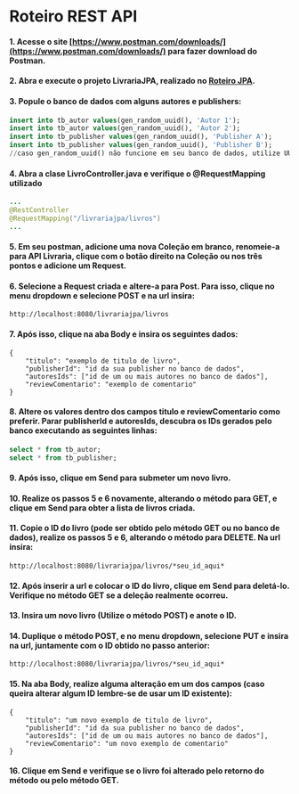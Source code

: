 # Roteiro REST API

#### 1. Acesse o site [https://www.postman.com/downloads/](https://www.postman.com/downloads/) para fazer download do Postman.

#### 2. Abra e execute o projeto LivrariaJPA, realizado no [Roteiro JPA](https://github.com/yohanduartep/roteiroweb/blob/main/JPA/RoteiroJPA.md).

#### 3. Popule o banco de dados com alguns autores e publishers:
```sql
insert into tb_autor values(gen_random_uuid(), 'Autor 1');
insert into tb_autor values(gen_random_uuid(), 'Autor 2');
insert into tb_publisher values(gen_random_uuid(), 'Publisher A');
insert into tb_publisher values(gen_random_uuid(), 'Publisher B');
//caso gen_random_uuid() não funcione em seu banco de dados, utilize UUID()
```

#### 4. Abra a clase LivroController.java e verifique o @RequestMapping utilizado
```java
...
@RestController
@RequestMapping("/livrariajpa/livros")
...
```

#### 5. Em seu postman, adicione uma nova Coleção em branco, renomeie-a para API Livraria, clique com o botão direito na Coleção ou nos três pontos e adicione um Request.

#### 6. Selecione a Request criada e altere-a para Post. Para isso, clique no menu dropdown e selecione POST e na url insira:
```
http://localhost:8080/livrariajpa/livros
```

#### 7. Após isso, clique na aba Body e insira os seguintes dados:
```
{
    "titulo": "exemplo de titulo de livro",
    "publisherId": "id da sua publisher no banco de dados",
    "autoresIds": ["id de um ou mais autores no banco de dados"], 
    "reviewComentario": "exemplo de comentario"
}
```

#### 8. Altere os valores dentro dos campos titulo e reviewComentario como preferir. Parar publisherId e autoresIds, descubra os IDs gerados pelo banco executando as seguintes linhas:
```sql
select * from tb_autor;
select * from tb_publisher;
```

#### 9. Após isso, clique em Send para submeter um novo livro.

#### 10. Realize os passos 5 e 6 novamente, alterando o método para GET, e clique em Send para obter a lista de livros criada.

#### 11. Copie o ID do livro (pode ser obtido pelo método GET ou no banco de dados), realize os passos 5 e 6, alterando o método para DELETE. Na url insira:
```
http://localhost:8080/livrariajpa/livros/*seu_id_aqui*
```

#### 12. Após inserir a url e colocar o ID do livro, clique em Send para deletá-lo. Verifique no método GET se a deleção realmente ocorreu.

#### 13. Insira um novo livro (Utilize o método POST) e anote o ID.

#### 14. Duplique o método POST, e no menu dropdown, selecione PUT e insira na url, juntamente com o ID obtido no passo anterior:
```
http://localhost:8080/livrariajpa/livros/*seu_id_aqui*
```

#### 15. Na aba Body, realize alguma alteração em um dos campos (caso queira alterar algum ID lembre-se de usar um ID existente):
```
{
    "titulo": "um novo exemplo de titulo de livro",
    "publisherId": "id da sua publisher no banco de dados",
    "autoresIds": ["id de um ou mais autores no banco de dados"], 
    "reviewComentario": "um novo exemplo de comentario"
}
```

#### 16. Clique em Send e verifique se o livro foi alterado pelo retorno do método ou pelo método GET.
